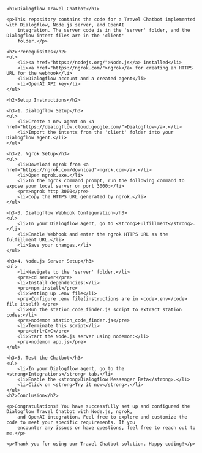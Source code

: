     <h1>Dialogflow Travel Chatbot</h1>

    <p>This repository contains the code for a Travel Chatbot implemented with Dialogflow, Node.js server, and OpenAI
        integration. The server code is in the 'server' folder, and the Dialogflow intent files are in the 'client'
        folder.</p>

    <h2>Prerequisites</h2>
    <ul>
        <li><a href="https://nodejs.org/">Node.js</a> installed</li>
        <li><a href="https://ngrok.com/">ngrok</a> for creating an HTTPS URL for the webhook</li>
        <li>Dialogflow account and a created agent</li>
        <li>OpenAI API key</li>
    </ul>

    <h2>Setup Instructions</h2>

    <h3>1. Dialogflow Setup</h3>
    <ul>
        <li>Create a new agent on <a href="https://dialogflow.cloud.google.com/">Dialogflow</a>.</li>
        <li>Import the intents from the 'client' folder into your Dialogflow agent.</li>
    </ul>

    <h3>2. Ngrok Setup</h3>
    <ul>
        <li>Download ngrok from <a href="https://ngrok.com/download">ngrok.com</a>.</li>
        <li>Open ngrok.exe.</li>
        <li>In the ngrok command prompt, run the following command to expose your local server on port 3000:</li>
        <pre>ngrok http 3000</pre>
        <li>Copy the HTTPS URL generated by ngrok.</li>
    </ul>

    <h3>3. Dialogflow Webhook Configuration</h3>
    <ul>
        <li>In your Dialogflow agent, go to <strong>Fulfillment</strong>.</li>
        <li>Enable Webhook and enter the ngrok HTTPS URL as the fulfillment URL.</li>
        <li>Save your changes.</li>
    </ul>

    <h3>4. Node.js Server Setup</h3>
    <ul>
        <li>Navigate to the 'server' folder.</li>
        <pre>cd server</pre>
        <li>Install dependencies:</li>
        <pre>npm install</pre>
        <li>Setting up .env file</li>
        <pre>Configure .env file(instructions are in <code>.env</code> file itself) </pre>
        <li>Run the station_code_finder.js script to extract station codes:</li>
        <pre>nodemon station_code_finder.js</pre>
        <li>Terminate this script</li>
        <pre>ctrl+C+C</pre>
        <li>Start the Node.js server using nodemon:</li>
        <pre>nodemon app.js</pre>
    </ul>

    <h3>5. Test the Chatbot</h3>
    <ul>
        <li>In your Dialogflow agent, go to the <strong>Integrations</strong> tab.</li>
        <li>Enable the <strong>Dialogflow Messenger Beta</strong>.</li>
        <li>Click on <strong>Try it now</strong>.</li>
    </ul>
    <h2>Conclusion</h2>

    <p>Congratulations! You have successfully set up and configured the Dialogflow Travel Chatbot with Node.js, ngrok,
        and OpenAI integration. Feel free to explore and customize the code to meet your specific requirements. If you
        encounter any issues or have questions, feel free to reach out to me.</p>

    <p>Thank you for using our Travel Chatbot solution. Happy coding!</p>

